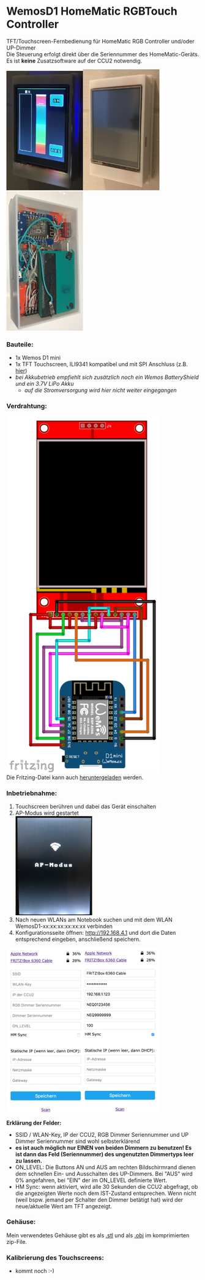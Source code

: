 # WemosD1 HomeMatic RGBTouch Controller
TFT/Touchscreen-Fernbedienung für HomeMatic RGB Controller und/oder UP-Dimmer<br>
Die Steuerung erfolgt direkt über die Seriennummer des HomeMatic-Geräts.<br>
Es ist **keine** Zusatzsoftware auf der CCU2 notwendig.

<img src="https://github.com/jp112sdl/WemosD1_HomeMatic_RGBTouch/blob/master/Images/sample2.jpg" width=200><img src="https://github.com/jp112sdl/WemosD1_HomeMatic_RGBTouch/blob/master/Images/sample1.jpg" width=200><img src="https://github.com/jp112sdl/WemosD1_HomeMatic_RGBTouch/blob/master/Images/sample3.jpg" width=200>

### Bauteile:
- 1x Wemos D1 mini
- 1x TFT Touchscreen, ILI9341 kompatibel und mit SPI Anschluss (z.B. [hier](https://www.ebay.de/itm/172726994916))
- _bei Akkubetrieb empfiehlt sich zusätzlich noch ein Wemos BatteryShield und ein 3.7V LiPo Akku_
  - _auf die Stromversorgung wird hier nicht weiter eingegangen_
  
### Verdrahtung:
<img src="https://github.com/jp112sdl/WemosD1_HomeMatic_RGBTouch/blob/master/Images/wiring.png" width=400><br>
Die Fritzing-Datei kann auch [heruntergeladen](https://github.com/jp112sdl/WemosD1_HomeMatic_RGBTouch/blob/master/Images/Schaltplan.fzz) werden.

### Inbetriebnahme:
1. Touchscreen berühren und dabei das Gerät einschalten
2. AP-Modus wird gestartet<br>
<img src="https://github.com/jp112sdl/WemosD1_HomeMatic_RGBTouch/blob/master/Images/ap_modus.jpg" width=200><br>
3. Nach neuen WLANs am Notebook suchen und mit dem WLAN WemosD1-xx:xx:xx:xx:xx:xx verbinden
4. Konfigurationsseite öffnen: http://192.168.4.1 und dort die Daten entsprechend eingeben, anschließend speichern.

<img src="https://github.com/jp112sdl/WemosD1_HomeMatic_RGBTouch/blob/master/Images/wifi_config.png" width=400><br>

**Erklärung der Felder:**
- SSID / WLAN-Key, IP der CCU2, RGB Dimmer Seriennummer und UP Dimmer Seriennummer sind wohl selbsterklärend
- **es ist auch möglich nur EINEN von beiden Dimmern zu benutzen! Es ist dann das Feld (Seriennummer) des ungenutzten Dimmertyps leer zu lassen.**
- ON_LEVEL: Die Buttons AN und AUS am rechten Bildschirmrand dienen dem schnellen Ein- und Ausschalten des UP-Dimmers. Bei "AUS" wird 0% angefahren, bei "EIN" der im ON_LEVEL definierte Wert.
- HM Sync: wenn aktiviert, wird alle 30 Sekunden die CCU2 abgefragt, ob die angezeigten Werte noch dem IST-Zustand entsprechen. Wenn nicht (weil bspw. jemand per Schalter den Dimmer betätigt hat) wird der neue/aktuelle Wert am TFT angezeigt.



### Gehäuse:
Mein verwendetes Gehäuse gibt es als [.stl](https://github.com/jp112sdl/WemosD1_HomeMatic_RGBTouch/blob/master/Images/HomeMatic%20RGB%20Dimmer.stl) und als [.obj](https://github.com/jp112sdl/WemosD1_HomeMatic_RGBTouch/blob/master/Images/HomeMaticRGBDimmerOBJ.zip) im komprimierten zip-File.

### Kalibrierung des Touchscreens:
- kommt noch :-) 
